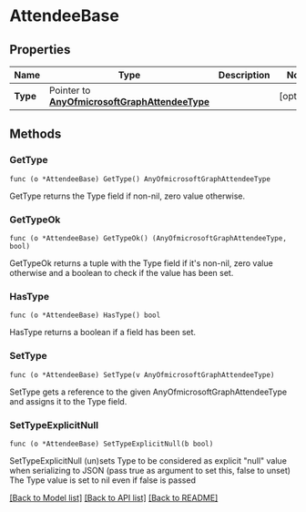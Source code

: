 # AttendeeBase

## Properties

Name | Type | Description | Notes
------------ | ------------- | ------------- | -------------
**Type** | Pointer to [**AnyOfmicrosoftGraphAttendeeType**](anyOf&lt;microsoft.graph.attendeeType&gt;.md) |  | [optional] 

## Methods

### GetType

`func (o *AttendeeBase) GetType() AnyOfmicrosoftGraphAttendeeType`

GetType returns the Type field if non-nil, zero value otherwise.

### GetTypeOk

`func (o *AttendeeBase) GetTypeOk() (AnyOfmicrosoftGraphAttendeeType, bool)`

GetTypeOk returns a tuple with the Type field if it's non-nil, zero value otherwise
and a boolean to check if the value has been set.

### HasType

`func (o *AttendeeBase) HasType() bool`

HasType returns a boolean if a field has been set.

### SetType

`func (o *AttendeeBase) SetType(v AnyOfmicrosoftGraphAttendeeType)`

SetType gets a reference to the given AnyOfmicrosoftGraphAttendeeType and assigns it to the Type field.

### SetTypeExplicitNull

`func (o *AttendeeBase) SetTypeExplicitNull(b bool)`

SetTypeExplicitNull (un)sets Type to be considered as explicit "null" value
when serializing to JSON (pass true as argument to set this, false to unset)
The Type value is set to nil even if false is passed

[[Back to Model list]](../README.md#documentation-for-models) [[Back to API list]](../README.md#documentation-for-api-endpoints) [[Back to README]](../README.md)


